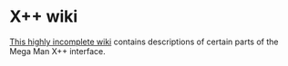 # X++ wiki
[This highly incomplete wiki](https://github.com/metasprite/xpp-wiki/wiki/) contains descriptions of certain parts of the Mega Man X++ interface.
